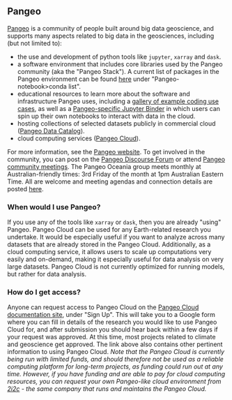 ## Pangeo

[Pangeo](https://pangeo.io) is a community of people built around big data geoscience, and supports many aspects related to big data in the geosciences, including (but not limited to):
- the use and development of python tools like `jupyter`, `xarray` and `dask`. 
- a software environment that includes core libraries used by the Pangeo community (aka the "Pangeo Stack"). A current list of packages in the Pangeo environment can be found [here](https://pangeo-data.github.io/pangeo-stacks/images.html) under "Pangeo-notebook>conda list".
- educational resources to learn more about the software and infrastructure Pangeo uses, including a [gallery of example coding use cases](https://pangeo.io/gallery.html), as well as a [Pangeo-specific Jupyter Binder](https://pangeo-binder.readthedocs.io/en/prod/) in which users can spin up their own notebooks to interact with data in the cloud.
- hosting collections of selected datasets publicly in commercial cloud ([Pangeo Data Catalog](https://catalog.pangeo.io/browse/master/)). 
- cloud computing services ([Pangeo Cloud](https://pangeo.io/cloud.html)).

For more information, see the [Pangeo website](https://pangeo.io/index.html). To get involved in the community, you can post on the [Pangeo Discourse Forum](https://discourse.pangeo.io) or attend [Pangeo community meetings](https://pangeo.io/meeting-notes.html). The Pangeo Oceania group meets monthly at Australian-friendly times: 3rd Friday of the month at 1pm Australian Eastern Time. All are welcome and meeting agendas and connection details are posted [here](https://discourse.pangeo.io/t/pangeo-oceania-meetings-and-agendas/1762).

### When would I use Pangeo?

If you use any of the tools like `xarray` or `dask`, then you are already "using" Pangeo. 
Pangeo Cloud can be used for any Earth-related research you undertake. It would be especially useful if you want to analyze across many datasets that are already stored in the Pangeo Cloud. Additionally, as a cloud computing service, it allows users to scale up computations very easily and on-demand, making it especially useful for data analysis on very large datasets. Pangeo Cloud is not currently optimized for running models, but rather for data analysis.

### How do I get access?

Anyone can request access to Pangeo Cloud on the [Pangeo Cloud documentation site](https://pangeo.io/cloud.html), under "Sign Up". This will take you to a Google form where you can fill in details of the research you would like to use Pangeo Cloud for, and after submission you should hear back within a few days if your request was approved. At this time, most projects related to climate and geoscience get approved. The link above also contains other pertinent information to using Pangeo Cloud.
*Note that the Pangeo Cloud is currently being run with limited funds, and should therefore not be used as a reliable computing platform for long-term projects, as funding could run out at any time. However, if you have funding and are able to pay for cloud computing resources, you can request your own Pangeo-like cloud environment from [2i2c](https://2i2c.org) - the same company that runs and maintains the Pangeo Cloud.*
